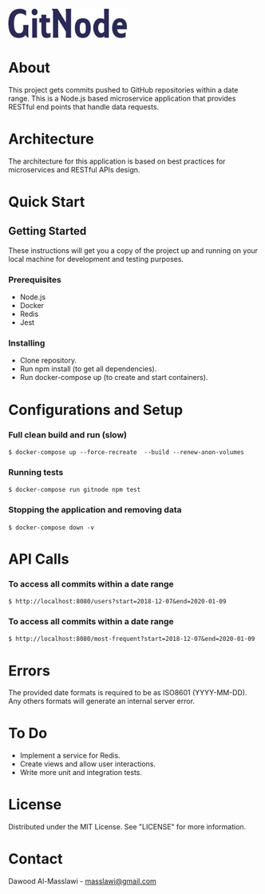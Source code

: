 ![gitnode](GitNode.png)
<h1>About</h1>
This project gets commits pushed to GitHub repositories within a date range. This is a Node.js based microservice application that provides RESTful end points that handle data requests.

<h1>Architecture</h1>
The architecture for this application is based on best practices for microservices and RESTful APIs design.

<h1>Quick Start</h1>

## Getting Started

These instructions will get you a copy of the project up and running on your local machine for development and testing purposes.
### Prerequisites
* Node.js
* Docker
* Redis
* Jest
### Installing
* Clone repository.
* Run npm install (to get all dependencies).
* Run docker-compose up (to create and start containers).

<h1>Configurations and Setup</h1>

### Full clean build and run (slow)
```
$ docker-compose up --force-recreate  --build --renew-anon-volumes
```

### Running tests
```
$ docker-compose run gitnode npm test
```

### Stopping the application and removing data
```
$ docker-compose down -v
```

<h1>API Calls</h1>

### To access all commits within a date range
```
$ http://localhost:8080/users?start=2018-12-07&end=2020-01-09
```

### To access all commits within a date range
```
$ http://localhost:8080/most-frequent?start=2018-12-07&end=2020-01-09
```

<h1>Errors</h1>
The provided date formats is required to be as ISO8601 (YYYY-MM-DD). Any others formats will generate an internal server error.

<h1>To Do</h1>

* Implement a service for Redis.
* Create views and allow user interactions.
* Write more unit and integration tests.

<h1>License</h1>
Distributed under the MIT License. See "LICENSE" for more information.

<h1>Contact</h1>

Dawood Al-Masslawi - [masslawi@gmail.com](masslawi@gmail)





















